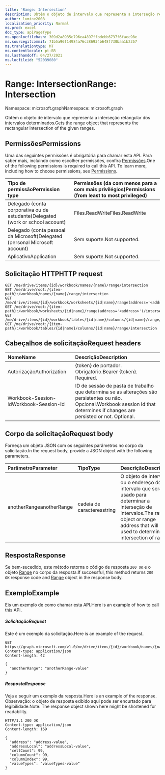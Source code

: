 ```yaml
---
title: 'Range: Intersection'
description: Obtém o objeto de intervalo que representa a interseção retangular dos intervalos determinados.
author: lumine2008
localization_priority: Normal
ms.prod: excel
doc_type: apiPageType
ms.openlocfilehash: 309d2a8935e796ea4897ffbdebb6737f6faee98e
ms.sourcegitcommit: 71b5a96f14984a76c386934b648f730baa1b2357
ms.translationtype: MT
ms.contentlocale: pt-BR
ms.lasthandoff: 04/27/2021
ms.locfileid: "52039080"
---
```

# <a name="range-intersection"></a><span data-ttu-id="d4095-103">Range: Intersection</span><span class="sxs-lookup"><span data-stu-id="d4095-103">Range: Intersection</span></span>

<span data-ttu-id="d4095-104">Namespace: microsoft.graph</span><span class="sxs-lookup"><span data-stu-id="d4095-104">Namespace: microsoft.graph</span></span>

<span data-ttu-id="d4095-105">Obtém o objeto de intervalo que representa a interseção retangular dos intervalos determinados.</span><span class="sxs-lookup"><span data-stu-id="d4095-105">Gets the range object that represents the rectangular intersection of the given ranges.</span></span>
## <a name="permissions"></a><span data-ttu-id="d4095-106">Permissões</span><span class="sxs-lookup"><span data-stu-id="d4095-106">Permissions</span></span>
<span data-ttu-id="d4095-p101">Uma das seguintes permissões é obrigatória para chamar esta API. Para saber mais, incluindo como escolher permissões, confira [Permissões](/graph/permissions-reference).</span><span class="sxs-lookup"><span data-stu-id="d4095-p101">One of the following permissions is required to call this API. To learn more, including how to choose permissions, see [Permissions](/graph/permissions-reference).</span></span>

|<span data-ttu-id="d4095-109">Tipo de permissão</span><span class="sxs-lookup"><span data-stu-id="d4095-109">Permission type</span></span>      | <span data-ttu-id="d4095-110">Permissões (da com menos para a com mais privilégios)</span><span class="sxs-lookup"><span data-stu-id="d4095-110">Permissions (from least to most privileged)</span></span>              |
|:--------------------|:---------------------------------------------------------|
|<span data-ttu-id="d4095-111">Delegado (conta corporativa ou de estudante)</span><span class="sxs-lookup"><span data-stu-id="d4095-111">Delegated (work or school account)</span></span> | <span data-ttu-id="d4095-112">Files.ReadWrite</span><span class="sxs-lookup"><span data-stu-id="d4095-112">Files.ReadWrite</span></span>    |
|<span data-ttu-id="d4095-113">Delegado (conta pessoal da Microsoft)</span><span class="sxs-lookup"><span data-stu-id="d4095-113">Delegated (personal Microsoft account)</span></span> | <span data-ttu-id="d4095-114">Sem suporte.</span><span class="sxs-lookup"><span data-stu-id="d4095-114">Not supported.</span></span>    |
|<span data-ttu-id="d4095-115">Aplicativo</span><span class="sxs-lookup"><span data-stu-id="d4095-115">Application</span></span> | <span data-ttu-id="d4095-116">Sem suporte.</span><span class="sxs-lookup"><span data-stu-id="d4095-116">Not supported.</span></span> |

## <a name="http-request"></a><span data-ttu-id="d4095-117">Solicitação HTTP</span><span class="sxs-lookup"><span data-stu-id="d4095-117">HTTP request</span></span>
<!-- { "blockType": "ignored" } -->
```http
GET /me/drive/items/{id}/workbook/names/{name}/range/intersection
GET /me/drive/root:/{item-path}:/workbook/names/{name}/range/intersection
GET /me/drive/items/{id}/workbook/worksheets/{id|name}/range(address='<address>')/intersection
GET /me/drive/root:/{item-path}:/workbook/worksheets/{id|name}/range(address='<address>')/intersection
GET /me/drive/items/{id}/workbook/tables/{id|name}/columns/{id|name}/range/intersection
GET /me/drive/root:/{item-path}:/workbook/tables/{id|name}/columns/{id|name}/range/intersection

```
## <a name="request-headers"></a><span data-ttu-id="d4095-118">Cabeçalhos de solicitação</span><span class="sxs-lookup"><span data-stu-id="d4095-118">Request headers</span></span>
| <span data-ttu-id="d4095-119">Nome</span><span class="sxs-lookup"><span data-stu-id="d4095-119">Name</span></span>       | <span data-ttu-id="d4095-120">Descrição</span><span class="sxs-lookup"><span data-stu-id="d4095-120">Description</span></span>|
|:---------------|:----------|
| <span data-ttu-id="d4095-121">Autorização</span><span class="sxs-lookup"><span data-stu-id="d4095-121">Authorization</span></span>  | <span data-ttu-id="d4095-p102">{token} de portador. Obrigatório.</span><span class="sxs-lookup"><span data-stu-id="d4095-p102">Bearer {token}. Required.</span></span> |
| <span data-ttu-id="d4095-124">Workbook-Session-Id</span><span class="sxs-lookup"><span data-stu-id="d4095-124">Workbook-Session-Id</span></span>  | <span data-ttu-id="d4095-p103">ID de sessão de pasta de trabalho que determina se as alterações são persistentes ou não. Opcional.</span><span class="sxs-lookup"><span data-stu-id="d4095-p103">Workbook session Id that determines if changes are persisted or not. Optional.</span></span>|

## <a name="request-body"></a><span data-ttu-id="d4095-127">Corpo da solicitação</span><span class="sxs-lookup"><span data-stu-id="d4095-127">Request body</span></span>
<span data-ttu-id="d4095-128">Forneça um objeto JSON com os seguintes parâmetros no corpo da solicitação.</span><span class="sxs-lookup"><span data-stu-id="d4095-128">In the request body, provide a JSON object with the following parameters.</span></span>

| <span data-ttu-id="d4095-129">Parâmetro</span><span class="sxs-lookup"><span data-stu-id="d4095-129">Parameter</span></span>    | <span data-ttu-id="d4095-130">Tipo</span><span class="sxs-lookup"><span data-stu-id="d4095-130">Type</span></span>   |<span data-ttu-id="d4095-131">Descrição</span><span class="sxs-lookup"><span data-stu-id="d4095-131">Description</span></span>|
|:---------------|:--------|:----------|
|<span data-ttu-id="d4095-132">anotherRange</span><span class="sxs-lookup"><span data-stu-id="d4095-132">anotherRange</span></span>|<span data-ttu-id="d4095-133">cadeia de caracteres</span><span class="sxs-lookup"><span data-stu-id="d4095-133">string</span></span>|<span data-ttu-id="d4095-134">O objeto de intervalo ou o endereço do intervalo que será usado para determinar a interseção de intervalos.</span><span class="sxs-lookup"><span data-stu-id="d4095-134">The range object or range address that will be used to determine the intersection of ranges.</span></span>|

## <a name="response"></a><span data-ttu-id="d4095-135">Resposta</span><span class="sxs-lookup"><span data-stu-id="d4095-135">Response</span></span>

<span data-ttu-id="d4095-136">Se bem-sucedido, este método retorna o código de resposta `200 OK` e o objeto [Range](../resources/range.md) no corpo da resposta.</span><span class="sxs-lookup"><span data-stu-id="d4095-136">If successful, this method returns `200 OK` response code and [Range](../resources/range.md) object in the response body.</span></span>

## <a name="example"></a><span data-ttu-id="d4095-137">Exemplo</span><span class="sxs-lookup"><span data-stu-id="d4095-137">Example</span></span>
<span data-ttu-id="d4095-138">Eis um exemplo de como chamar esta API.</span><span class="sxs-lookup"><span data-stu-id="d4095-138">Here is an example of how to call this API.</span></span>
##### <a name="request"></a><span data-ttu-id="d4095-139">Solicitação</span><span class="sxs-lookup"><span data-stu-id="d4095-139">Request</span></span>
<span data-ttu-id="d4095-140">Este é um exemplo da solicitação.</span><span class="sxs-lookup"><span data-stu-id="d4095-140">Here is an example of the request.</span></span>
<!-- {
  "blockType": "request",
  "isComposable": true,
  "name": "range_intersection"
}-->
```http
GET https://graph.microsoft.com/v1.0/me/drive/items/{id}/workbook/names/{name}/range/intersection
Content-type: application/json
Content-length: 42

{
  "anotherRange": "anotherRange-value"
}
```

##### <a name="response"></a><span data-ttu-id="d4095-141">Resposta</span><span class="sxs-lookup"><span data-stu-id="d4095-141">Response</span></span>
<span data-ttu-id="d4095-142">Veja a seguir um exemplo da resposta.</span><span class="sxs-lookup"><span data-stu-id="d4095-142">Here is an example of the response.</span></span> <span data-ttu-id="d4095-143">Observação: o objeto de resposta exibido aqui pode ser encurtado para legibilidade.</span><span class="sxs-lookup"><span data-stu-id="d4095-143">Note: The response object shown here might be shortened for readability.</span></span>
<!-- {
  "blockType": "response",
  "truncated": true,
  "@odata.type": "microsoft.graph.workbookRange"
} -->
```http
HTTP/1.1 200 OK
Content-type: application/json
Content-length: 169

{
  "address": "address-value",
  "addressLocal": "addressLocal-value",
  "cellCount": 99,
  "columnCount": 99,
  "columnIndex": 99,
  "valueTypes": "valueTypes-value"
}
```

<!-- uuid: 8fcb5dbc-d5aa-4681-8e31-b001d5168d79
2015-10-25 14:57:30 UTC -->
<!-- {
  "type": "#page.annotation",
  "description": "Range: Intersection",
  "keywords": "",
  "section": "documentation",
  "tocPath": ""
}-->

